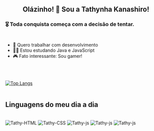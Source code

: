 ## <p align="center">Olázinho! 👋 Sou a Tathynha Kanashiro! </p>

###  🎖️ Toda conquista começa com a decisão de tentar.

#
- 💾 Quero trabalhar com desenvolvimento
- 👩‍💻 Estou estudando Java e JavaScript
- 🎮 Fato interessante: Sou gamer!

<br><br>

[![Top Langs](https://github-readme-stats.vercel.app/api/top-langs/?username=tathykanashiro&layout=compact)](https://github.com/tathykanashiro/github-readme-stats)
<br><br>

  ## Linguagens do meu dia a dia
  
  <div style="display: inline_block"><br>
    <img align="center" alt="Tathy-HTML" src="https://img.shields.io/badge/HTML5-E34F26?style=for-the-badge&logo=html5&logoColor=white">
    <img align="center" alt="Tathy-CSS" src="https://img.shields.io/badge/CSS3-1572B6?style=for-the-badge&logo=css3&logoColor=white">
    <img align="center" alt="Tathy-js" src="https://img.shields.io/badge/JavaScript-F7DF1E?style=for-the-badge&logo=javascript&logoColor=black"> 
    <img align="center" alt="Tathy-js" src="https://img.shields.io/badge/Java-ED8B00?style=for-the-badge&logo=openjdk&logoColor=white">
    <img align="center" alt="Tathy-js" src="https://img.shields.io/badge/Bootstrap-563D7C?style=for-the-badge&logo=bootstrap&logoColor=white">
  
  </div>
  
##
  
